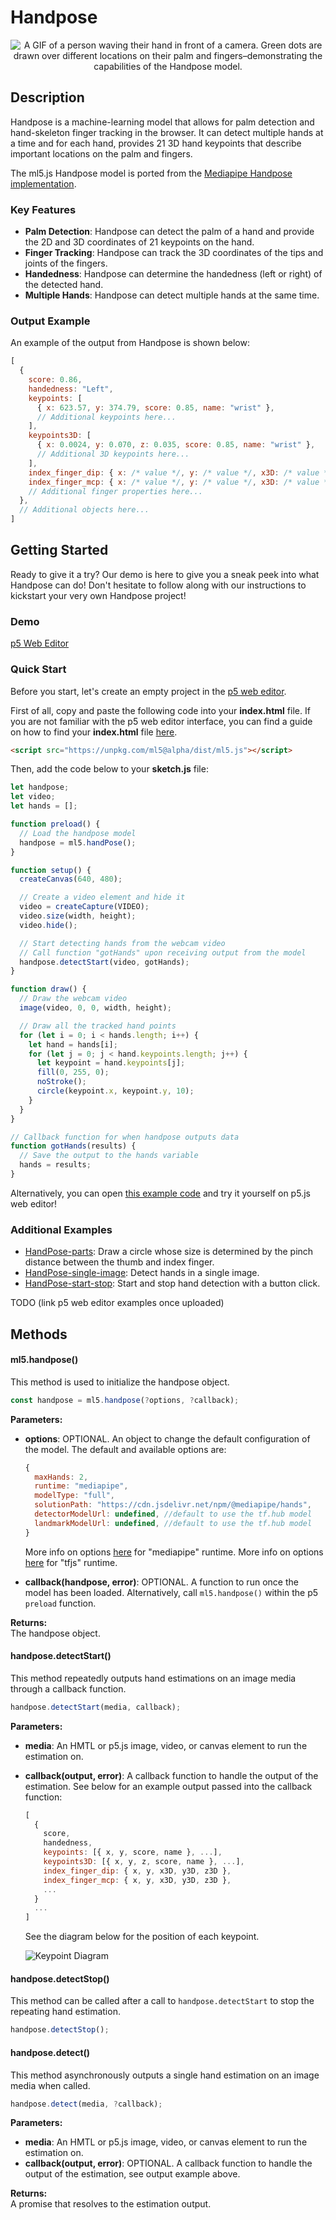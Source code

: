 # Handpose

<center>
    <img class="header-img" alt="A GIF of a person waving their hand in front of a camera. Green dots are drawn over different locations on their palm and fingers–demonstrating the capabilities of the Handpose model." src="assets/header-handpose.gif">
</center>

## Description

Handpose is a machine-learning model that allows for palm detection and hand-skeleton finger tracking in the browser. It can detect multiple hands at a time and for each hand, provides 21 3D hand keypoints that describe important locations on the palm and fingers.

The ml5.js Handpose model is ported from the [Mediapipe Handpose implementation](https://github.com/google/mediapipe/blob/master/docs/solutions/hands.md).

### Key Features

- **Palm Detection**: Handpose can detect the palm of a hand and provide the 2D and 3D coordinates of 21 keypoints on the hand.
- **Finger Tracking**: Handpose can track the 3D coordinates of the tips and joints of the fingers.
- **Handedness**: Handpose can determine the handedness (left or right) of the detected hand.
- **Multiple Hands**: Handpose can detect multiple hands at the same time.

### Output Example

An example of the output from Handpose is shown below:

```javascript
[
  {
    score: 0.86,
    handedness: "Left",
    keypoints: [
      { x: 623.57, y: 374.79, score: 0.85, name: "wrist" },
      // Additional keypoints here...
    ],
    keypoints3D: [
      { x: 0.0024, y: 0.070, z: 0.035, score: 0.85, name: "wrist" },
      // Additional 3D keypoints here...
    ],
    index_finger_dip: { x: /* value */, y: /* value */, x3D: /* value */, y3D: /* value */, z3D: /* value */ },
    index_finger_mcp: { x: /* value */, y: /* value */, x3D: /* value */, y3D: /* value */, z3D: /* value */ },
    // Additional finger properties here...
  },
  // Additional objects here...
]

```

## Getting Started

Ready to give it a try? Our demo is here to give you a sneak peek into what Handpose can do! Don't hesitate to follow along with our instructions to kickstart your very own Handpose project!

### Demo

[p5 Web Editor](iframes/handpose-keypoints ":include :type=iframe width=100% height=550px")

### Quick Start

Before you start, let's create an empty project in the [p5 web editor](https://editor.p5js.org/).

First of all, copy and paste the following code into your **index.html** file. If you are not familiar with the p5 web editor interface, you can find a guide on how to find your **index.html** file [here](/?id=try-ml5js-online-1).

```html
<script src="https://unpkg.com/ml5@alpha/dist/ml5.js"></script>
```

Then, add the code below to your **sketch.js** file:

```js
let handpose;
let video;
let hands = [];

function preload() {
  // Load the handpose model
  handpose = ml5.handPose();
}

function setup() {
  createCanvas(640, 480);

  // Create a video element and hide it
  video = createCapture(VIDEO);
  video.size(width, height);
  video.hide();

  // Start detecting hands from the webcam video
  // Call function "gotHands" upon receiving output from the model
  handpose.detectStart(video, gotHands);
}

function draw() {
  // Draw the webcam video
  image(video, 0, 0, width, height);

  // Draw all the tracked hand points
  for (let i = 0; i < hands.length; i++) {
    let hand = hands[i];
    for (let j = 0; j < hand.keypoints.length; j++) {
      let keypoint = hand.keypoints[j];
      fill(0, 255, 0);
      noStroke();
      circle(keypoint.x, keypoint.y, 10);
    }
  }
}

// Callback function for when handpose outputs data
function gotHands(results) {
  // Save the output to the hands variable
  hands = results;
}
```

Alternatively, you can open [this example code](https://github.com/ml5js/ml5-next-gen/tree/main/examples/HandPose-keypoints) and try it yourself on p5.js web editor!

### Additional Examples

- [HandPose-parts](https://github.com/ml5js/ml5-next-gen/tree/main/examples/HandPose-parts): Draw a circle whose size is determined by the pinch distance between the thumb and index finger.
- [HandPose-single-image](https://github.com/ml5js/ml5-next-gen/tree/main/examples/HandPose-single-image): Detect hands in a single image.
- [HandPose-start-stop](https://github.com/ml5js/ml5-next-gen/tree/main/examples/HandPose-start-stop): Start and stop hand detection with a button click.

TODO (link p5 web editor examples once uploaded)

<!-- ### Tutorials

**PoseNet on The Coding Train**
<iframe width="560" height="315" src="https://www.youtube-nocookie.com/embed/OIo-DIOkNVg" frameborder="0" allow="accelerometer; autoplay; encrypted-media; gyroscope; picture-in-picture" allowfullscreen></iframe>

TODO (link new youtube video once uploaded) -->

## Methods

#### ml5.handpose()

This method is used to initialize the handpose object.

```javascript
const handpose = ml5.handpose(?options, ?callback);
```

**Parameters:**

- **options**: OPTIONAL. An object to change the default configuration of the model. The default and available options are:

  ```javascript
  {
    maxHands: 2,
    runtime: "mediapipe",
    modelType: "full",
    solutionPath: "https://cdn.jsdelivr.net/npm/@mediapipe/hands",
    detectorModelUrl: undefined, //default to use the tf.hub model
    landmarkModelUrl: undefined, //default to use the tf.hub model
  }
  ```

  More info on options [here](https://github.com/tensorflow/tfjs-models/tree/master/hand-pose-detection/src/mediapipe#create-a-detector) for "mediapipe" runtime.
  More info on options [here](https://github.com/tensorflow/tfjs-models/tree/master/hand-pose-detection/src/tfjs#create-a-detector) for "tfjs" runtime.

- **callback(handpose, error)**: OPTIONAL. A function to run once the model has been loaded. Alternatively, call `ml5.handpose()` within the p5 `preload` function.

**Returns:**  
The handpose object.

#### handpose.detectStart()

This method repeatedly outputs hand estimations on an image media through a callback function.

```javascript
handpose.detectStart(media, callback);
```

**Parameters:**

- **media**: An HMTL or p5.js image, video, or canvas element to run the estimation on.
- **callback(output, error)**: A callback function to handle the output of the estimation. See below for an example output passed into the callback function:

  ```javascript
  [
    {
      score,
      handedness,
      keypoints: [{ x, y, score, name }, ...],
      keypoints3D: [{ x, y, z, score, name }, ...],
      index_finger_dip: { x, y, x3D, y3D, z3D },
      index_finger_mcp: { x, y, x3D, y3D, z3D },
      ...
    }
    ...
  ]
  ```

  See the diagram below for the position of each keypoint.

  ![Keypoint Diagram](https://camo.githubusercontent.com/b0f077393b25552492ef5dd7cd9fd13f386e8bb480fa4ed94ce42ede812066a1/68747470733a2f2f6d65646961706970652e6465762f696d616765732f6d6f62696c652f68616e645f6c616e646d61726b732e706e67)

#### handpose.detectStop()

This method can be called after a call to `handpose.detectStart` to stop the repeating hand estimation.

```javascript
handpose.detectStop();
```

#### handpose.detect()

This method asynchronously outputs a single hand estimation on an image media when called.

```javascript
handpose.detect(media, ?callback);
```

**Parameters:**

- **media**: An HMTL or p5.js image, video, or canvas element to run the estimation on.
- **callback(output, error)**: OPTIONAL. A callback function to handle the output of the estimation, see output example above.

**Returns:**  
A promise that resolves to the estimation output.

<br>

